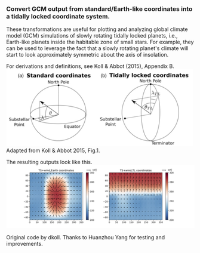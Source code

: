### Convert GCM output from standard/Earth-like coordinates into a tidally locked coordinate system.
These transformations are useful for plotting and analyzing global climate model (GCM) simulations of slowly rotating tidally locked planets, i.e., Earth-like planets inside the habitable zone of small stars. For example, they can be used to leverage the fact that a slowly rotating planet's climate will start to look approximately symmetric about the axis of insolation.

For derivations and definitions, see Koll & Abbot (2015), Appendix B.
<img src="KollAbbot_Fig1.png" width="500">
Adapted from Koll & Abbot 2015, Fig.1.

The resulting outputs look like this.
![An example plot](plot01.png)

Original code by dkoll.
Thanks to Huanzhou Yang for testing and improvements.

